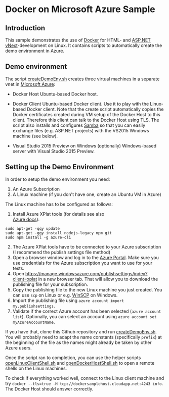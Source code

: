 # Docker on Microsoft Azure Sample

## Introduction

This sample demonstrates the use of [Docker](https://www.docker.com/) 
for HTML- and [ASP.NET vNext](http://www.asp.net/vnext)-development on Linux. 
It contains scripts to automatically create the demo environment in Azure.

## Demo environment

The script [createDemoEnv.sh](createDemoEnv.sh) creates three
virtual machines in a separate vnet in [Microsoft Azure](http://azure.microsoft.com):

* Docker Host
  Ubuntu-based Docker host.

* Docker Client
  Ubuntu-based Docker client. Use it to play with the Linux-based Docker
  client. Note that the create script automatically copies
  the Docker certificates created during VM setup of the Docker Host to
  this client. Therefore this client can talk to the Docker Host using TLS.
  The script also installs and configures [Samba](https://www.samba.org/samba/) 
  so that you can easily exchange files (e.g. ASP.NET projects) with the VS2015 Windows machine
  (see below).

* Visual Studio 2015 Preview on Windows (optionally)
  Windows-based server with Visual Studio 2015 Preview.

## Setting up the Demo Environment

In order to setup the demo environment you need:

1. An Azure Subscription
2. A Linux machine (if you don't have one, create an Ubuntu VM in Azure)

The Linux machine has to be configured as follows:

1. Install Azure XPlat tools (for details see also  
   [Azure docs](http://azure.microsoft.com/en-us/documentation/articles/xplat-cli/)):
```
sudo apt-get -qqy update
sudo apt-get -qqy install nodejs-legacy npm git
sudo npm install -g azure-cli
```

2. The Azure XPlat tools have to be connected to your Azure subscription (I recommend
   the publish settings file method)
  1. Open a browser window and log in to the [Azure Portal](http://portal.azure.com). Make
     sure you use credentials for the Azure subscription you want to use for your tests.
  2. Open https://manage.windowsazure.com/publishsettings/index?client=xplat in a new browser
     tab. That will allow you to download the publishing file for your subscription.
  3. Copy the publishing file to the new Linux machine you just created. You can use
     `scp` on Linux or e.g. [WinSCP](http://winscp.net/eng/index.php) on Windows.
  4. Import the publishing file using `azure account import my.publishsettings`.
  5. Validate if the correct Azure account has been selected (`azure account list`).
     Optionally, you can select an account using `azure account set myAzureAccountName`.
   
If you have that, clone this Github repository and run [createDemoEnv.sh](blob/master/createDemoEnv.sh).
You will probably need to adapt the name constants (specifically `prefix`) at the beginning 
of the file as the names might already be taken by other Azure users.

Once the script ran to completion, you can use the helper scripts 
[openLinuxClientShell.sh](openLinuxClientShell.sh) and
[openDockerHostShell.sh](openDockerHostShell.sh) to open a remote shells
on the Linux machines.

To check if everything worked well, connect to the Linux client machine and try
`docker --tls=true -H tcp://dockersamplehost.cloudapp.net:4243 info`. The Docker
Host should answer correctly.


